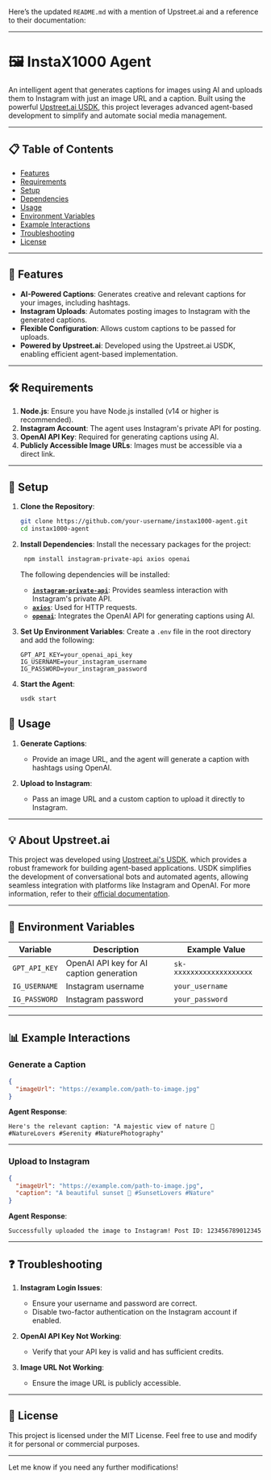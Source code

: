 Here’s the updated `README.md` with a mention of Upstreet.ai and a reference to their documentation:

---

# 🖼️ InstaX1000 Agent

An intelligent agent that generates captions for images using AI and uploads them to Instagram with just an image URL and a caption. Built using the powerful [Upstreet.ai USDK](https://upstreet.ai/documentation), this project leverages advanced agent-based development to simplify and automate social media management.

---

## 📋 Table of Contents

- [Features](#features)
- [Requirements](#requirements)
- [Setup](#setup)
- [Dependencies](#dependencies)
- [Usage](#usage)
- [Environment Variables](#environment-variables)
- [Example Interactions](#example-interactions)
- [Troubleshooting](#troubleshooting)
- [License](#license)

---

## 🚀 Features

- **AI-Powered Captions**: Generates creative and relevant captions for your images, including hashtags.
- **Instagram Uploads**: Automates posting images to Instagram with the generated captions.
- **Flexible Configuration**: Allows custom captions to be passed for uploads.
- **Powered by Upstreet.ai**: Developed using the Upstreet.ai USDK, enabling efficient agent-based implementation.

---

## 🛠️ Requirements

1. **Node.js**: Ensure you have Node.js installed (v14 or higher is recommended).
2. **Instagram Account**: The agent uses Instagram's private API for posting.
3. **OpenAI API Key**: Required for generating captions using AI.
4. **Publicly Accessible Image URLs**: Images must be accessible via a direct link.

---

## 🔧 Setup

1. **Clone the Repository**:
   ```bash
   git clone https://github.com/your-username/instax1000-agent.git
   cd instax1000-agent
   ```

2. **Install Dependencies**:
   Install the necessary packages for the project:
   ```bash
    npm install instagram-private-api axios openai
   ```
   The following dependencies will be installed:
   - **[`instagram-private-api`](https://www.npmjs.com/package/instagram-private-api)**: Provides seamless interaction with Instagram's private API.
   - **[`axios`](https://www.npmjs.com/package/axios)**: Used for HTTP requests.
   - **[`openai`](https://www.npmjs.com/package/openai)**: Integrates the OpenAI API for generating captions using AI.

3. **Set Up Environment Variables**:
   Create a `.env` file in the root directory and add the following:
   ```env
   GPT_API_KEY=your_openai_api_key
   IG_USERNAME=your_instagram_username
   IG_PASSWORD=your_instagram_password
   ```

4. **Start the Agent**:
   ```bash
   usdk start
   ```

## 📖 Usage

1. **Generate Captions**:
   - Provide an image URL, and the agent will generate a caption with hashtags using OpenAI.

2. **Upload to Instagram**:
   - Pass an image URL and a custom caption to upload it directly to Instagram.

---

## 💡 About Upstreet.ai

This project was developed using [Upstreet.ai's USDK](https://upstreet.ai/documentation), which provides a robust framework for building agent-based applications. USDK simplifies the development of conversational bots and automated agents, allowing seamless integration with platforms like Instagram and OpenAI. For more information, refer to their [official documentation](https://upstreet.ai/documentation).

---

## 📝 Environment Variables

| Variable           | Description                               | Example Value             |
|--------------------|-------------------------------------------|---------------------------|
| `GPT_API_KEY`      | OpenAI API key for AI caption generation | `sk-xxxxxxxxxxxxxxxxxxx` |
| `IG_USERNAME`      | Instagram username                       | `your_username`           |
| `IG_PASSWORD`      | Instagram password                       | `your_password`           |

---

## 📊 Example Interactions

### Generate a Caption
```json
{
  "imageUrl": "https://example.com/path-to-image.jpg"
}
```

**Agent Response**:
```
Here's the relevant caption: "A majestic view of nature 🌿 #NatureLovers #Serenity #NaturePhotography"
```

---

### Upload to Instagram
```json
{
  "imageUrl": "https://example.com/path-to-image.jpg",
  "caption": "A beautiful sunset 🌇 #SunsetLovers #Nature"
}
```

**Agent Response**:
```
Successfully uploaded the image to Instagram! Post ID: 123456789012345
```

---

## ❓ Troubleshooting

1. **Instagram Login Issues**:
   - Ensure your username and password are correct.
   - Disable two-factor authentication on the Instagram account if enabled.

2. **OpenAI API Key Not Working**:
   - Verify that your API key is valid and has sufficient credits.

3. **Image URL Not Working**:
   - Ensure the image URL is publicly accessible.

---

## 📜 License

This project is licensed under the MIT License. Feel free to use and modify it for personal or commercial purposes.

---

Let me know if you need any further modifications!